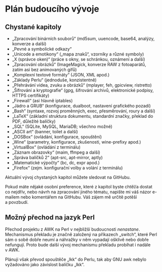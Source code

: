 <!--

Linux Kniha kouzel, dodatek Plán budoucího vývoje
Copyright (c) 2019, 2020 Singularis <singularis@volny.cz>

Toto dílo je dílem svobodné kultury; můžete ho šířit a modifikovat pod
podmínkami licence Creative Commons Attribution-ShareAlike 4.0 International
vydané neziskovou organizací Creative Commons. Text licence je přiložený
k tomuto projektu nebo ho můžete najít na webové adrese:

https://creativecommons.org/licenses/by-sa/4.0/

-->

# Plán budoucího vývoje

## Chystané kapitoly

* „Zpracování binárních souborů“ (md5sum, uuencode, base64, analýzy, konverze a další)
* „Pevné a symbolické odkazy“
* „Unicode a emotikony“ („mapa znaků“, vzorníky a různé symboly)
* „X (správce oken)“ (práce s okny, se schránkou, oznámení a další)
* „Zpracování obrázků“ (ImageMagick, konverze RAW z fotoaparátů, zatím asi bez animovaných gifů)
* „Komplexní textové formáty“ (JSON, XML apod.)
* „Základy Perlu“ (jednoduše, konzistentně)
* „Přehrávání videa, zvuku a obrázků“ (mplayer, feh, gpicview, ristretto)
* „Šifrování a kryptografie“ (gpg, šifrování archivů, elektronické podpisy, HTTPS certifikáty)
* „Firewall“ (asi hlavně iptables)
* „Jádro a GRUB“ (konfigurace, dualboot, nastavení grafického pozadí)
* „Bash“ (syntaxe, rozvoj proměnných, exec, přesměrování, roury a další)
* „LaTeX“ (základní struktura dokumentu, standardní značky, překlad do PDF, důležité balíčky)
* „SQL“ (SQLite, MySQL, MariaDB; všechno možné)
* „ASCII art“ (banner, toilet a další)
* „DOSBox“ (ovládání, konfigurace, spouštění)
* „Wine“ (parametry, konfigurace, zkušenosti, wine-prefixy apod.)
* „VirtualBox“ (ovládání z terminálu)
* „Záznam obrazovky“ (maim, ffmpeg a další)
* „Správa balíčků 2“ (apt-src, apt-mirror, aptly)
* „Matematické výpočty“ (bc, dc, expr apod.)
* „Firefox“ (zejm. konfigurační volby a volání z terminálu)

<!--
* „HTTP, FTP, MySQL a spol. (klientská strana – ftp, wget, curl, ...)“
* „HTTP, FTP, MySQL a spol. (servery)“
-->

<neodsadit>Aktuální vývoj chystaných kapitol můžete sledovat na GitHubu.

Pokud máte nějaké osobní preference, které z kapitol byste chtěl/a dostat co nejdřív,
nebo návrh na zpracování jiného tématu, napište mi váš názor e-mailem
nebo komentářem na GitHubu. Váš zájem mě určitě potěší a povzbudí.

## Možný přechod na jazyk Perl

Přechod projektu z AWK na Perl v nejbližší budoucnosti *nenastane*.
Mechanismus překladu je značně založený na příkazech „switch“,
které Perl sám o sobě dobře neumí a náhražky v něm vypadají ošklivě
nebo dobře nefungují. Proto bude další vývoj mechanismu překladu probíhat
i nadále v AWK.

Plánuji však převod spouštěče „lkk“ do Perlu, tak aby GNU awk nebylo
vyžadováno jako závislost balíčku „lkk“.
